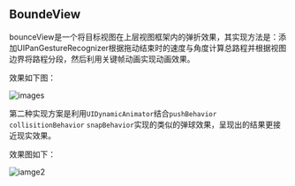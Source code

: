 ## BoundeView

bounceView是一个将目标视图在上层视图框架内的弹折效果，其实现方法是：添加UIPanGestureRecognizer根据拖动结束时的速度与角度计算总路程并根据视图边界将路程分段，然后利用关键帧动画实现动画效果。

效果如下图：

![images](http://7xpcyy.com1.z0.glb.clouddn.com/BounceView.gif)

第二种实现方案是利用`UIDynamicAnimator`结合`pushBehavior`  `collisitionBehavior` `snapBehavior`实现的类似的弹球效果，呈现出的结果更接近现实效果。

效果图如下：

![iamge2](http://7xpcyy.com1.z0.glb.clouddn.com/BounceView2.gif)